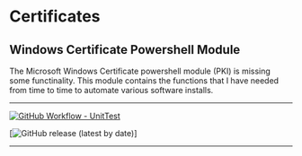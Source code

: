 # Certificates

## Windows Certificate Powershell Module

The Microsoft Windows Certificate powershell module (PKI) is missing some functinality.  This module contains the functions that I have needed from time to time to automate various software installs.

---

[![GitHub Workflow - UnitTest](https://github.com/jeffbuenting/Certificates/workflows/UnitTest/badge.svg)](https://github.com/jeffbuenting/Certificates/actions?workflow='UnitTest')
<!-- [![GitHub release (latest by date)](https://img.shields.io/github/v/release/jeffbuenting/Certificates)](x.x.x) -->
[![GitHub release (latest by date)](x.x.x)]

---



